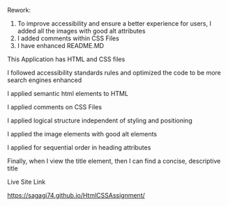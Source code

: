 Rework:
1. To improve accessibility and ensure a better experience for users, I added all the images with good alt attributes
2. I added comments within CSS Files
3. I have enhanced README.MD


This Application has HTML and CSS files

I followed accessibility standards rules and optimized the code to be more search engines enhanced

I applied semantic html elements to HTML

I applied comments on CSS Files

I applied logical structure independent of styling and positioning

I applied the image elements with good alt elements

I applied for sequential order in heading attributes

Finally, when I view the title element, then I can find a concise, descriptive title



Live Site Link

https://sagagi74.github.io/HtmlCSSAssignment/








